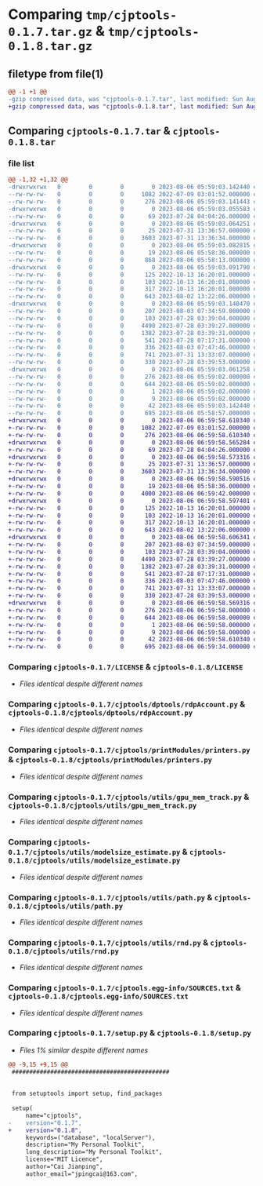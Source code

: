 # Comparing `tmp/cjptools-0.1.7.tar.gz` & `tmp/cjptools-0.1.8.tar.gz`

## filetype from file(1)

```diff
@@ -1 +1 @@
-gzip compressed data, was "cjptools-0.1.7.tar", last modified: Sun Aug  6 05:59:03 2023, max compression
+gzip compressed data, was "cjptools-0.1.8.tar", last modified: Sun Aug  6 06:59:58 2023, max compression
```

## Comparing `cjptools-0.1.7.tar` & `cjptools-0.1.8.tar`

### file list

```diff
@@ -1,32 +1,32 @@
-drwxrwxrwx   0        0        0        0 2023-08-06 05:59:03.142440 cjptools-0.1.7/
--rw-rw-rw-   0        0        0     1082 2022-07-09 03:01:52.000000 cjptools-0.1.7/LICENSE
--rw-rw-rw-   0        0        0      276 2023-08-06 05:59:03.141443 cjptools-0.1.7/PKG-INFO
-drwxrwxrwx   0        0        0        0 2023-08-06 05:59:03.055583 cjptools-0.1.7/cjptools/
--rw-rw-rw-   0        0        0       69 2023-07-28 04:04:26.000000 cjptools-0.1.7/cjptools/__init__.py
-drwxrwxrwx   0        0        0        0 2023-08-06 05:59:03.064251 cjptools-0.1.7/cjptools/dptools/
--rw-rw-rw-   0        0        0       25 2023-07-31 13:36:57.000000 cjptools-0.1.7/cjptools/dptools/__init__.py
--rw-rw-rw-   0        0        0     3603 2023-07-31 13:36:34.000000 cjptools-0.1.7/cjptools/dptools/rdpAccount.py
-drwxrwxrwx   0        0        0        0 2023-08-06 05:59:03.082815 cjptools-0.1.7/cjptools/interfaces/
--rw-rw-rw-   0        0        0       19 2023-08-06 05:58:36.000000 cjptools-0.1.7/cjptools/interfaces/__init__.py
--rw-rw-rw-   0        0        0      868 2023-08-06 05:58:13.000000 cjptools-0.1.7/cjptools/interfaces/data.py
-drwxrwxrwx   0        0        0        0 2023-08-06 05:59:03.091790 cjptools-0.1.7/cjptools/printModules/
--rw-rw-rw-   0        0        0      125 2022-10-13 16:20:01.000000 cjptools-0.1.7/cjptools/printModules/__init__.py
--rw-rw-rw-   0        0        0      103 2022-10-13 16:20:01.000000 cjptools-0.1.7/cjptools/printModules/absPrinter.py
--rw-rw-rw-   0        0        0      317 2022-10-13 16:20:01.000000 cjptools-0.1.7/cjptools/printModules/printerCompose.py
--rw-rw-rw-   0        0        0      643 2023-08-02 13:22:06.000000 cjptools-0.1.7/cjptools/printModules/printers.py
-drwxrwxrwx   0        0        0        0 2023-08-06 05:59:03.140470 cjptools-0.1.7/cjptools/utils/
--rw-rw-rw-   0        0        0      207 2023-08-03 07:34:59.000000 cjptools-0.1.7/cjptools/utils/__init__.py
--rw-rw-rw-   0        0        0      103 2023-07-28 03:39:04.000000 cjptools-0.1.7/cjptools/utils/check.py
--rw-rw-rw-   0        0        0     4490 2023-07-28 03:39:27.000000 cjptools-0.1.7/cjptools/utils/gpu_mem_track.py
--rw-rw-rw-   0        0        0     1382 2023-07-28 03:39:31.000000 cjptools-0.1.7/cjptools/utils/modelsize_estimate.py
--rw-rw-rw-   0        0        0      541 2023-07-28 07:17:31.000000 cjptools-0.1.7/cjptools/utils/path.py
--rw-rw-rw-   0        0        0      336 2023-08-03 07:47:46.000000 cjptools-0.1.7/cjptools/utils/reflect.py
--rw-rw-rw-   0        0        0      741 2023-07-31 13:33:07.000000 cjptools-0.1.7/cjptools/utils/rnd.py
--rw-rw-rw-   0        0        0      330 2023-07-28 03:39:53.000000 cjptools-0.1.7/cjptools/utils/timer.py
-drwxrwxrwx   0        0        0        0 2023-08-06 05:59:03.061258 cjptools-0.1.7/cjptools.egg-info/
--rw-rw-rw-   0        0        0      276 2023-08-06 05:59:02.000000 cjptools-0.1.7/cjptools.egg-info/PKG-INFO
--rw-rw-rw-   0        0        0      644 2023-08-06 05:59:02.000000 cjptools-0.1.7/cjptools.egg-info/SOURCES.txt
--rw-rw-rw-   0        0        0        1 2023-08-06 05:59:02.000000 cjptools-0.1.7/cjptools.egg-info/dependency_links.txt
--rw-rw-rw-   0        0        0        9 2023-08-06 05:59:02.000000 cjptools-0.1.7/cjptools.egg-info/top_level.txt
--rw-rw-rw-   0        0        0       42 2023-08-06 05:59:03.142440 cjptools-0.1.7/setup.cfg
--rw-rw-rw-   0        0        0      695 2023-08-06 05:58:57.000000 cjptools-0.1.7/setup.py
+drwxrwxrwx   0        0        0        0 2023-08-06 06:59:58.610340 cjptools-0.1.8/
+-rw-rw-rw-   0        0        0     1082 2022-07-09 03:01:52.000000 cjptools-0.1.8/LICENSE
+-rw-rw-rw-   0        0        0      276 2023-08-06 06:59:58.610340 cjptools-0.1.8/PKG-INFO
+drwxrwxrwx   0        0        0        0 2023-08-06 06:59:58.565284 cjptools-0.1.8/cjptools/
+-rw-rw-rw-   0        0        0       69 2023-07-28 04:04:26.000000 cjptools-0.1.8/cjptools/__init__.py
+drwxrwxrwx   0        0        0        0 2023-08-06 06:59:58.573316 cjptools-0.1.8/cjptools/dptools/
+-rw-rw-rw-   0        0        0       25 2023-07-31 13:36:57.000000 cjptools-0.1.8/cjptools/dptools/__init__.py
+-rw-rw-rw-   0        0        0     3603 2023-07-31 13:36:34.000000 cjptools-0.1.8/cjptools/dptools/rdpAccount.py
+drwxrwxrwx   0        0        0        0 2023-08-06 06:59:58.590516 cjptools-0.1.8/cjptools/interfaces/
+-rw-rw-rw-   0        0        0       19 2023-08-06 05:58:36.000000 cjptools-0.1.8/cjptools/interfaces/__init__.py
+-rw-rw-rw-   0        0        0     4000 2023-08-06 06:59:42.000000 cjptools-0.1.8/cjptools/interfaces/data.py
+drwxrwxrwx   0        0        0        0 2023-08-06 06:59:58.597401 cjptools-0.1.8/cjptools/printModules/
+-rw-rw-rw-   0        0        0      125 2022-10-13 16:20:01.000000 cjptools-0.1.8/cjptools/printModules/__init__.py
+-rw-rw-rw-   0        0        0      103 2022-10-13 16:20:01.000000 cjptools-0.1.8/cjptools/printModules/absPrinter.py
+-rw-rw-rw-   0        0        0      317 2022-10-13 16:20:01.000000 cjptools-0.1.8/cjptools/printModules/printerCompose.py
+-rw-rw-rw-   0        0        0      643 2023-08-02 13:22:06.000000 cjptools-0.1.8/cjptools/printModules/printers.py
+drwxrwxrwx   0        0        0        0 2023-08-06 06:59:58.606341 cjptools-0.1.8/cjptools/utils/
+-rw-rw-rw-   0        0        0      207 2023-08-03 07:34:59.000000 cjptools-0.1.8/cjptools/utils/__init__.py
+-rw-rw-rw-   0        0        0      103 2023-07-28 03:39:04.000000 cjptools-0.1.8/cjptools/utils/check.py
+-rw-rw-rw-   0        0        0     4490 2023-07-28 03:39:27.000000 cjptools-0.1.8/cjptools/utils/gpu_mem_track.py
+-rw-rw-rw-   0        0        0     1382 2023-07-28 03:39:31.000000 cjptools-0.1.8/cjptools/utils/modelsize_estimate.py
+-rw-rw-rw-   0        0        0      541 2023-07-28 07:17:31.000000 cjptools-0.1.8/cjptools/utils/path.py
+-rw-rw-rw-   0        0        0      336 2023-08-03 07:47:46.000000 cjptools-0.1.8/cjptools/utils/reflect.py
+-rw-rw-rw-   0        0        0      741 2023-07-31 13:33:07.000000 cjptools-0.1.8/cjptools/utils/rnd.py
+-rw-rw-rw-   0        0        0      330 2023-07-28 03:39:53.000000 cjptools-0.1.8/cjptools/utils/timer.py
+drwxrwxrwx   0        0        0        0 2023-08-06 06:59:58.569316 cjptools-0.1.8/cjptools.egg-info/
+-rw-rw-rw-   0        0        0      276 2023-08-06 06:59:58.000000 cjptools-0.1.8/cjptools.egg-info/PKG-INFO
+-rw-rw-rw-   0        0        0      644 2023-08-06 06:59:58.000000 cjptools-0.1.8/cjptools.egg-info/SOURCES.txt
+-rw-rw-rw-   0        0        0        1 2023-08-06 06:59:58.000000 cjptools-0.1.8/cjptools.egg-info/dependency_links.txt
+-rw-rw-rw-   0        0        0        9 2023-08-06 06:59:58.000000 cjptools-0.1.8/cjptools.egg-info/top_level.txt
+-rw-rw-rw-   0        0        0       42 2023-08-06 06:59:58.610340 cjptools-0.1.8/setup.cfg
+-rw-rw-rw-   0        0        0      695 2023-08-06 06:59:34.000000 cjptools-0.1.8/setup.py
```

### Comparing `cjptools-0.1.7/LICENSE` & `cjptools-0.1.8/LICENSE`

 * *Files identical despite different names*

### Comparing `cjptools-0.1.7/cjptools/dptools/rdpAccount.py` & `cjptools-0.1.8/cjptools/dptools/rdpAccount.py`

 * *Files identical despite different names*

### Comparing `cjptools-0.1.7/cjptools/printModules/printers.py` & `cjptools-0.1.8/cjptools/printModules/printers.py`

 * *Files identical despite different names*

### Comparing `cjptools-0.1.7/cjptools/utils/gpu_mem_track.py` & `cjptools-0.1.8/cjptools/utils/gpu_mem_track.py`

 * *Files identical despite different names*

### Comparing `cjptools-0.1.7/cjptools/utils/modelsize_estimate.py` & `cjptools-0.1.8/cjptools/utils/modelsize_estimate.py`

 * *Files identical despite different names*

### Comparing `cjptools-0.1.7/cjptools/utils/path.py` & `cjptools-0.1.8/cjptools/utils/path.py`

 * *Files identical despite different names*

### Comparing `cjptools-0.1.7/cjptools/utils/rnd.py` & `cjptools-0.1.8/cjptools/utils/rnd.py`

 * *Files identical despite different names*

### Comparing `cjptools-0.1.7/cjptools.egg-info/SOURCES.txt` & `cjptools-0.1.8/cjptools.egg-info/SOURCES.txt`

 * *Files identical despite different names*

### Comparing `cjptools-0.1.7/setup.py` & `cjptools-0.1.8/setup.py`

 * *Files 1% similar despite different names*

```diff
@@ -9,15 +9,15 @@
 #############################################
 
 
 from setuptools import setup, find_packages
 
 setup(
     name="cjptools",
-    version="0.1.7",
+    version="0.1.8",
     keywords=("database", "localServer"),
     description="My Personal Toolkit",
     long_description="My Personal Toolkit",
     license="MIT Licence",
     author="Cai Jianping",
     author_email="jpingcai@163.com",
```

